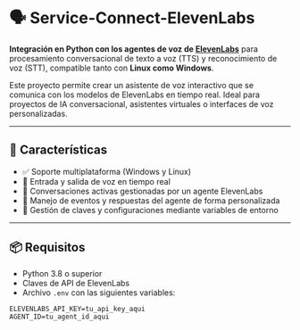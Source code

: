# 🗣️ Service-Connect-ElevenLabs

**Integración en Python con los agentes de voz de [ElevenLabs](https://www.elevenlabs.io/)** para procesamiento conversacional de texto a voz (TTS) y reconocimiento de voz (STT), compatible tanto con **Linux como Windows**.

Este proyecto permite crear un asistente de voz interactivo que se comunica con los modelos de ElevenLabs en tiempo real. Ideal para proyectos de IA conversacional, asistentes virtuales o interfaces de voz personalizadas.

---

## 🚀 Características

- ✅ Soporte multiplataforma (Windows y Linux)
- 🎤 Entrada y salida de voz en tiempo real
- 🔄 Conversaciones activas gestionadas por un agente ElevenLabs
- 📡 Manejo de eventos y respuestas del agente de forma personalizada
- 🔐 Gestión de claves y configuraciones mediante variables de entorno

---

## 📦 Requisitos

- Python 3.8 o superior
- Claves de API de ElevenLabs
- Archivo `.env` con las siguientes variables:

```env
ELEVENLABS_API_KEY=tu_api_key_aqui
AGENT_ID=tu_agent_id_aqui
